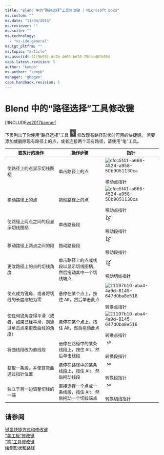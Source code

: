 ```yaml
---
title: "Blend 中的“路径选择”工具修改键 | Microsoft Docs"
ms.custom: ""
ms.date: "11/04/2016"
ms.reviewer: ""
ms.suite: ""
ms.technology: 
  - "vs-ide-general"
ms.tgt_pltfrm: ""
ms.topic: "article"
ms.assetid: 21f9b951-dc2b-4d09-bd70-75caed8fb964
caps.latest.revision: 5
author: "kempb"
ms.author: "kempb"
manager: "ghogen"
caps.handback.revision: 5
---
```

# Blend 中的“路径选择”工具修改键
[!INCLUDE[vs2017banner](../code-quality/includes/vs2017banner.md)]

下表列出了你使用“路径选择”工具 ![](../designers/media/6dd6571f-c116-451d-8dd2-1f88b8406362.png "6dd6571f\-c116\-451d\-8dd2\-1f88b8406362") 修改现有路径形状时可用的快捷键。  若要添加或删除现有路径上的点，或者连接两个现有路径，请使用“笔”工具。  
  
|要执行的操作|操作步骤|指针|  
|------------|----------|--------|  
|使路径上的点显示切线图柄|单击路径上的点|![](~/docs/designers/media/cfcc5f41-a666-4524-a958-50b9051130ca.png "cfcc5f41\-a666\-4524\-a958\-50b9051130ca")<br /><br /> 移动点指针|  
|移动路径上的点|拖动路径上的点|![](~/docs/designers/media/cfcc5f41-a666-4524-a958-50b9051130ca.png "cfcc5f41\-a666\-4524\-a958\-50b9051130ca")<br /><br /> 移动点指针|  
|使路径上两点之间的段显示切线图柄|单击路径段|![](../designers/media/2ace930f-98fa-410b-92cf-7a4b88503ee7.png "2ace930f\-98fa\-410b\-92cf\-7a4b88503ee7")<br /><br /> 移动段指针|  
|移动路径上两点之间的段|拖动路径段|![](../designers/media/2ace930f-98fa-410b-92cf-7a4b88503ee7.png "2ace930f\-98fa\-410b\-92cf\-7a4b88503ee7")<br /><br /> 移动段指针|  
|更改路径上的点的切线角度|单击路径上的点或线段以显示切线图柄，然后拖动其中一个切线端点|![](../designers/media/beb1a907-1e50-450c-aab3-4d7026f5e426.png "beb1a907\-1e50\-450c\-aab3\-4d7026f5e426")<br /><br /> 移动切线指针|  
|使点成为锐角，或者将切线的长度缩短为零|悬停在某个点上，按住 Alt，然后单击此点|![](~/docs/designers/media/21197b10-aba4-4a9d-8145-647d0ba8e518.png "21197b10\-aba4\-4a9d\-8145\-647d0ba8e518")<br /><br /> 转换点指针|  
|使任何锐角变得平滑（或者，如果已经平滑，则通过单击点来更改曲线的角度）|悬停在某个点上，按住 Alt，然后拖动此点|![](~/docs/designers/media/21197b10-aba4-4a9d-8145-647d0ba8e518.png "21197b10\-aba4\-4a9d\-8145\-647d0ba8e518")<br /><br /> 转换点指针|  
|将曲线段改为直线段|悬停在路径中的某条线段上，按住 Alt，然后单击线段|![](../designers/media/975a855a-8536-441f-97ed-2f1496e416bf.png "975a855a\-8536\-441f\-97ed\-2f1496e416bf")<br /><br /> 转换段指针|  
|获取一条段，并使其弯曲通过指针位置|悬停在路径中的某条线段上，按住 Alt，然后拖动线段|![](../designers/media/975a855a-8536-441f-97ed-2f1496e416bf.png "975a855a\-8536\-441f\-97ed\-2f1496e416bf")<br /><br /> 转换段指针|  
|独立于另一边调整切线的一端|直接选择一个点或一条线段，按住 Alt，然后拖动一个切线端点|![](../designers/media/923951da-4081-4f8b-bebc-0f1f64d87504.png "923951da\-4081\-4f8b\-bebc\-0f1f64d87504")<br /><br /> 转换切线指针|  
  
## 请参阅  
 [键盘快捷方式和修改键](../designers/keyboard-shortcuts-and-modifier-keys-in-blend.md)   
 [“美工板”修改键](../designers/artboard-modifier-keys-in-blend.md)   
 [“笔”工具修改键](../designers/pen-tool-modifier-keys-in-blend.md)   
 [绘制形状和路径](../designers/draw-shapes-and-paths.md)